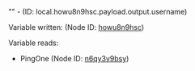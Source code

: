 "" - (ID: local.howu8n9hsc.payload.output.username)

Variable written:
 (Node ID: [howu8n9hsc](../nodes/howu8n9hsc.md))

Variable reads:
* PingOne (Node ID: [n6qy3v9bsy](../nodes/n6qy3v9bsy.md))
